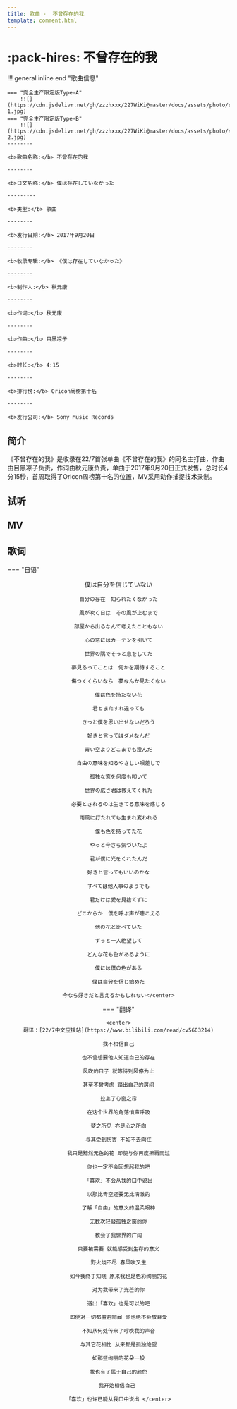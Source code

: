 ```yaml
---
title: 歌曲 -  不曾存在的我
template: comment.html
---
```

# :pack-hires: 不曾存在的我

!!! general inline end "歌曲信息"

    === "完全生产限定版Type-A"
        !![](https://cdn.jsdelivr.net/gh/zzzhxxx/227WiKi@master/docs/assets/photo/songs/single/1st-1.jpg)
    === "完全生产限定版Type-B"
        !![](https://cdn.jsdelivr.net/gh/zzzhxxx/227WiKi@master/docs/assets/photo/songs/single/1st-2.jpg)
    --------
    
    <b>歌曲名称:</b> 不曾存在的我

    --------

    <b>日文名称:</b> 僕は存在していなかった

    ---------
    
    <b>类型:</b> 歌曲

    --------
    
    <b>发行日期:</b> 2017年9月20日

    --------

    <b>收录专辑:</b> 《僕は存在していなかった》

    --------

    <b>制作人:</b> 秋元康

    --------

    <b>作词:</b> 秋元康

    --------

    <b>作曲:</b> 目黑凉子

    --------

    <b>时长:</b> 4:15
 
    --------

    <b>排行榜:</b> Oricon周榜第十名
    
    --------

    <b>发行公司:</b> Sony Music Records

## 简介

《不曾存在的我》是收录在22/7首张单曲《不曾存在的我》的同名主打曲，作曲由目黑凉子负责，作词由秋元康负责，单曲于2017年9月20日正式发售，总时长4分15秒，首周取得了Oricon周榜第十名的位置，MV采用动作捕捉技术录制。

## 试听

<meting-js
        id="507116569"
        lrc-type="1"
        server="netease"
        order="list"
        type="song"
        list-olded="true"
        autoplay="false"
        mutex="true"
        volume=0.5
        theme="#0091eb"
        >
</meting-js>

## MV

<div id="dplayer1">
    </div>

## 歌词

=== "日语" 
    <center>
    僕は自分を信じていない

    自分の存在　知られたくなかった

    風が吹く日は　その風が止むまで

    部屋から出るなんて考えたこともない

    心の窓にはカーテンを引いて

    世界の隅でそっと息をしてた

    夢見るってことは　何かを期待すること

    傷つくくらいなら　夢なんか見たくない

    僕は色を持たない花

    君とまたすれ違っても

    きっと僕を思い出せないだろう

    好きと言ってはダメなんだ

    青い空よりどこまでも澄んだ

    自由の意味を知るやさしい眼差しで

    孤独な窓を何度も叩いて

    世界の広さ君は教えてくれた

    必要とされるのは生きてる意味を感じる

    雨風に打たれても生まれ変われる

    僕も色を持ってた花

    やっと今さら気づいたよ

    君が僕に光をくれたんだ

    好きと言ってもいいのかな

    すべては他人事のようでも

    君だけは愛を見捨てずに

    どこからか　僕を呼ぶ声が聴こえる

    他の花と比べていた

    ずっと一人絶望して

    どんな花も色があるように

    僕には僕の色がある

    僕は自分を信じ始めた

    今なら好きだと言えるかもしれない</center>

=== "翻译"
    
    
    <center>
    翻译：[22/7中文应援站](https://www.bilibili.com/read/cv5603214)

    我不相信自己

    也不曾想要他人知道自己的存在

    风吹的日子 就等待到风停为止

    甚至不曾考虑 踏出自己的房间

    拉上了心窗之帘

    在这个世界的角落悄声呼吸

    梦之所见 亦是心之所向

    与其受到伤害 不如不去向往

    我只是黯然无色的花 即使与你再度擦肩而过

    你也一定不会回想起我的吧

    「喜欢」不会从我的口中说出

    以那比青空还要无比清澈的

    了解「自由」的意义的温柔眼神

    无数次轻敲孤独之窗的你

    教会了我世界的广阔

    只要被需要 就能感受到生存的意义

    野火烧不尽 春风吹又生

    如今我终于知晓 原来我也是色彩绚丽的花

    对为我带来了光芒的你

    道出「喜欢」也是可以的吧

    即便对一切都置若罔闻 你也绝不会放弃爱

    不知从何处传来了呼唤我的声音

    与其它花相比 从来都是孤独绝望

    如那些绚丽的花朵一般

    我也有了属于自己的颜色

    我开始相信自己 

    「喜欢」也许已能从我口中说出 </center>
<!-- gitalk -->

<html>
<head>
    <meta name="referrer" content="never">
</head>
<body>
<link rel="stylesheet" href="https://cdn.jsdelivr.net/npm/gitalk@1/dist/gitalk.css">
    <script src="https://cdn.jsdelivr.net/npm/gitalk@1/dist/gitalk.min.js"></script>
    <script src="https://cdn.jsdelivr.net/gh/zzzhxxx/227WiKi@1.2/docs/_static/js/md5.js"></script>
    <script src="https://cdn.jsdelivr.net/gh/zzzhxxx/227WiKi@1.2/docs/_static/js/md5.js"></script>
    <script src="https://cdn.jsdelivr.net/npm/dplayer@1.26.0/dist/DPlayer.min.js"></script>
    <script>
        const dp1 = new DPlayer({
        container: document.getElementById('dplayer1'),
        video: {
            url: 'https://link.zzzhxxx.top/?/227-mv/1%2022%207%20-%20Bokuwa%20Sonzai%20Shiteinakatta.mp4',
        },
        danmaku: {
            id: md5('https://link.zzzhxxx.top/?/227-mv/1%2022%207%20-%20Bokuwa%20Sonzai%20Shiteinakatta.mp4'),
            api: "https://danmu.zzzhxxx.top/"
        },
        contextmenu: [
        {
            text: '227WiKi',
            link: 'https://github.com/zzzhxxx/227WiKi',
        },
        ]
    });
    </script>
    </body>
</html>